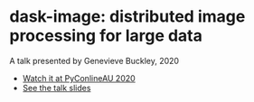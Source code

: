 # dask-image: distributed image processing for large data

A talk presented by Genevieve Buckley, 2020

* [Watch it at PyConlineAU 2020](https://www.youtube.com/watch?v=MpjgzNeISeI&list=PLs4CJRBY5F1IEFq-wumrBDRCu2EqkpY-R&index=2)
* [See the talk slides](https://genevievebuckley.github.io/dask-image-talk-2020/)
